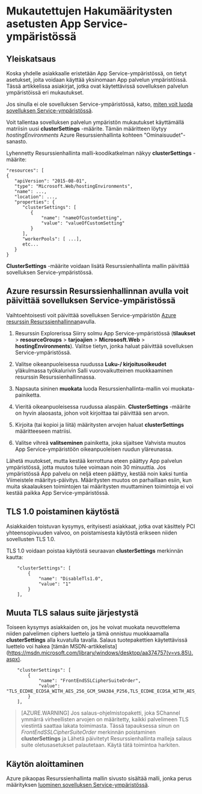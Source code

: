 <properties
    pageTitle="Mukautetut asetukset App Service-ympäristössä"
    description="Mukautettujen Hakumääritysten asetusten App Service-ympäristössä"
    services="app-service"
    documentationCenter=""
    authors="stefsch"
    manager="nirma"
    editor=""/>

<tags
    ms.service="app-service"
    ms.workload="na"
    ms.tgt_pltfrm="na"
    ms.devlang="na"
    ms.topic="article"
    ms.date="08/22/2016"
    ms.author="stefsch"/>

# <a name="custom-configuration-settings-for-app-service-environments"></a>Mukautettujen Hakumääritysten asetusten App Service-ympäristössä

## <a name="overview"></a>Yleiskatsaus ##
Koska yhdelle asiakkaalle eristetään App Service-ympäristössä, on tietyt asetukset, joita voidaan käyttää yksinomaan App palvelun ympäristöissä. Tässä artikkelissa asiakirjat, jotka ovat käytettävissä sovelluksen palvelun ympäristöissä eri mukautukset.

Jos sinulla ei ole sovelluksen Service-ympäristössä, katso, [miten voit luoda sovelluksen Service-ympäristössä](app-service-web-how-to-create-an-app-service-environment.md).

Voit tallentaa sovelluksen palvelun ympäristön mukautukset käyttämällä matriisin uusi **clusterSettings** -määrite. Tämän määritteen löytyy *hostingEnvironments* Azure Resurssienhallinta kohteen "Ominaisuudet"-sanasto.

Lyhennetty Resurssienhallinta malli-koodikatkelman näkyy **clusterSettings** -määrite:


    "resources": [
    {
       "apiVersion": "2015-08-01",
       "type": "Microsoft.Web/hostingEnvironments",
       "name": ...,
       "location": ...,
       "properties": {
          "clusterSettings": [
             {
                 "name": "nameOfCustomSetting",
                 "value": "valueOfCustomSetting"
             }
          ],
          "workerPools": [ ...],
          etc...
       }
    }

**ClusterSettings** -määrite voidaan lisätä Resurssienhallinta mallin päivittää sovelluksen Service-ympäristössä.

## <a name="use-azure-resource-explorer-to-update-an-app-service-environment"></a>Azure resurssin Resurssienhallinnan avulla voit päivittää sovelluksen Service-ympäristössä
Vaihtoehtoisesti voit päivittää sovelluksen Service-ympäristön [Azure resurssin Resurssienhallinnan](https://resources.azure.com)avulla.  

1. Resurssin Explorerissa Siirry solmu App Service-ympäristössä (**tilaukset** > **resourceGroups** > **tarjoajien** > **Micrososft.Web** > **hostingEnvironments**). Valitse tietyn, jonka haluat päivittää sovelluksen Service-ympäristössä.

2. Valitse oikeanpuoleisessa ruudussa **Luku-/ kirjoitusoikeudet** yläkulmassa työkalurivin Salli vuorovaikutteinen muokkaaminen resurssin Resurssienhallinnassa.  

3. Napsauta sininen **muokata** luoda Resurssienhallinta-mallin voi muokata-painiketta.

4. Vieritä oikeanpuoleisessa ruudussa alaspäin. **ClusterSettings** -määrite on hyvin alaosasta, johon voit kirjoittaa tai päivittää sen arvon.

5. Kirjoita (tai kopioi ja liitä) määritysten arvojen haluat **clusterSettings** määritteeseen matriisi.  

6. Valitse vihreä **valitseminen** painiketta, joka sijaitsee Vahvista muutos App Service-ympäristöön oikeanpuoleisen ruudun yläreunassa.

Lähetä muutokset, mutta kestää kerrottuna eteen päättyy App palvelun ympäristössä, jotta muutos tulee voimaan noin 30 minuuttia.
Jos ympäristössä App palvelu on neljä eteen päättyy, kestää noin kaksi tuntia Viimeistele määritys-päivitys. Määritysten muutos on parhaillaan esiin, kun muita skaalauksen toimintojen tai määritysten muuttaminen toimintoja ei voi kestää paikka App Service-ympäristössä.

## <a name="disable-tls-10"></a>TLS 1.0 poistaminen käytöstä ##
Asiakkaiden toistuvan kysymys, erityisesti asiakkaat, jotka ovat käsittely PCI yhteensopivuuden valvoo, on poistamisesta käytöstä erikseen niiden sovellusten TLS 1.0.

TLS 1.0 voidaan poistaa käytöstä seuraavan **clusterSettings** merkinnän kautta:

        "clusterSettings": [
            {
                "name": "DisableTls1.0",
                "value": "1"
            }
        ],

## <a name="change-tls-cipher-suite-order"></a>Muuta TLS salaus suite järjestystä ##
Toiseen kysymys asiakkaiden on, jos he voivat muokata neuvottelema niiden palvelimen ciphers luettelo ja tämä onnistuu muokkaamalla **clusterSettings** alla kuvatulla tavalla. Salaus tuotepakettien käytettävissä luettelo voi hakea [tämän MSDN-artikkelista] (https://msdn.microsoft.com/library/windows/desktop/aa374757(v=vs.85\).aspx).

        "clusterSettings": [
            {
                "name": "FrontEndSSLCipherSuiteOrder",
                "value": "TLS_ECDHE_ECDSA_WITH_AES_256_GCM_SHA384_P256,TLS_ECDHE_ECDSA_WITH_AES_128_GCM_SHA256_P256,TLS_ECDHE_RSA_WITH_AES_256_CBC_SHA384_P256,TLS_ECDHE_RSA_WITH_AES_128_CBC_SHA256_P256,TLS_ECDHE_RSA_WITH_AES_256_CBC_SHA_P256,TLS_ECDHE_RSA_WITH_AES_128_CBC_SHA_P256"
            }
        ],

> [AZURE.WARNING]  Jos salaus-ohjelmistopaketti, joka SChannel ymmärrä virheellisten arvojen on määritetty, kaikki palvelimeen TLS viestintä saattaa lakata toimimasta. Tässä tapauksessa sinun on *FrontEndSSLCipherSuiteOrder* merkinnän poistaminen **clusterSettings** ja Lähetä päivitetyt Resurssienhallinta malleja salaus suite oletusasetukset palautetaan.  Käytä tätä toimintoa harkiten.

## <a name="get-started"></a>Käytön aloittaminen
Azure pikaopas Resurssienhallinta mallin sivusto sisältää malli, jonka perus määrityksen [luominen sovelluksen Service-ympäristössä](https://azure.microsoft.com/documentation/templates/201-web-app-ase-create/).


<!-- LINKS -->

<!-- IMAGES -->
